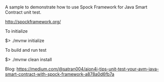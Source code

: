 A sample to demonstrate how to use Spock Framework for Java Smart Contract unit test.

http://spockframework.org/

To initialize

$> ./mvnw initialize

To build and run test

$> ./mvnw clean install


Blog: https://medium.com/@satran004/aion4j-tips-unit-test-your-avm-java-smart-contract-with-spock-framework-a878a0d6fb7a

